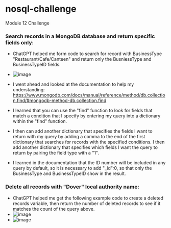 # nosql-challenge
Module 12 Challenge


### Search records in a MongoDB database and return specific fields only:
- ChatGPT helped me form code to search for record with BusinessType "Restaurant/Cafe/Canteen" and return only the BusniessType and BusinessTypeID fields.
- ![image](https://github.com/nickpalmer2012/nosql-challenge/assets/128104435/65a602e8-90a4-4500-89ad-636eb00c366d)

- I went ahead and looked at the documentation to help my understanding: https://www.mongodb.com/docs/manual/reference/method/db.collection.find/#mongodb-method-db.collection.find
- I learned that you can use the "find" function to look for fields that match a condition that I specify by entering my query into a dictionary within the "find" function.
-  I then can add another dictionary that specifies the fields I want to return with my query by adding a comma to the end of the first dictionary that searches for records with the specified conditions. I then add another dictionary that specifies which fields I want the query to return by pairing the field type with a "1".

-  I learned in the documentation that the ID number will be included in any query by default, so it is necessary to add "_id":0, so that only the BusinessType and BusinessTypeID show in the result.


### Delete all records with "Dover" local authority name:
- ChatGPT helped me get the following example code to create a deleted records variable, then return the number of deleted records to see if it matches the count of the query above.
- ![image](https://github.com/nickpalmer2012/nosql-challenge/assets/128104435/f9b0f98d-eedb-4584-acdd-483ec73ba85e)
- ![image](https://github.com/nickpalmer2012/nosql-challenge/assets/128104435/b383f9dd-e41c-4585-a2d1-eba2ba6788e2)


